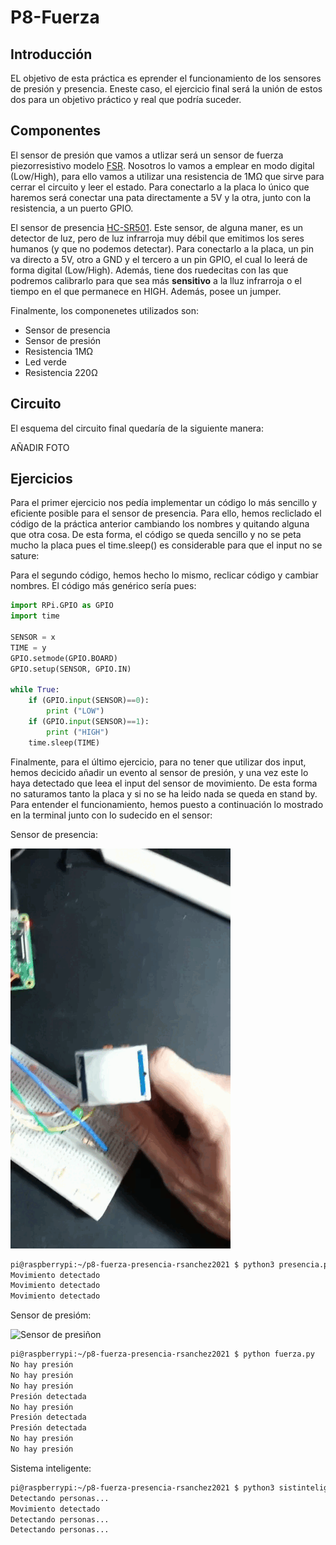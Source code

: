 # P8-Fuerza
## Introducción
EL objetivo de esta práctica es eprender el funcionamiento de los sensores de presión y presencia. Eneste caso, el ejercicio final será la unión de estos dos para un objetivo práctico y real que podría suceder.

## Componentes
El sensor de presión que vamos a utlizar será un sensor de fuerza piezorresistivo modelo [FSR](https://www.electronicoscaldas.com/datasheet/FSR-Integration_Guide_Interlink.pdf). Nosotros lo vamos a emplear en modo digital (Low/High), para ello vamos a utilizar una resistencia de 1MΩ que sirve para cerrar el circuito y leer el estado. Para conectarlo a la placa lo único que haremos será conectar una pata directamente a 5V y la otra, junto con la resistencia, a un puerto GPIO.

El sensor de presencia [HC-SR501](https://www.mpja.com/download/31227sc.pdf). Este sensor, de alguna maner, es un detector de luz, pero de luz infrarroja muy débil que emitimos los seres humanos (y que no podemos detectar). Para conectarlo a la placa, un pin va directo a 5V, otro a GND y el tercero a un pin GPIO, el cual lo leerá de forma digital (Low/High). Además, tiene dos ruedecitas con las que podremos calibrarlo para que sea más **sensitivo** a la lluz infrarroja o el tiempo en el que permanece en HIGH. Además, posee un jumper. 

Finalmente, los componenetes utilizados son:
- Sensor de presencia
- Sensor de presión
- Resistencia 1MΩ
- Led verde
- Resistencia 220Ω

## Circuito
El esquema del circuito final quedaría de la siguiente manera:

AÑADIR FOTO


## Ejercicios
Para el primer ejercicio nos pedía implementar un código lo más sencillo y eficiente posible para el sensor de presencia. Para ello, hemos recliclado el código de la práctica anterior cambiando los nombres y quitando alguna que otra cosa. De esta forma, el código se queda sencillo y no se peta mucho la placa pues el time.sleep() es considerable para que el input no se sature:

Para el segundo código, hemos hecho lo mismo, reclicar código y cambiar nombres. El código más genérico sería pues:
```python
import RPi.GPIO as GPIO
import time

SENSOR = x
TIME = y
GPIO.setmode(GPIO.BOARD)
GPIO.setup(SENSOR, GPIO.IN)

while True:
    if (GPIO.input(SENSOR)==0):
        print ("LOW")
    if (GPIO.input(SENSOR)==1):
        print ("HIGH")
    time.sleep(TIME)
```

Finalmente, para el último ejercicio, para no tener que utilizar dos input, hemos decicido añadir un evento al sensor de presión, y una vez este lo haya detectado que leea el input del sensor de movimiento. De esta forma no saturamos tanto la placa y si no se ha leido nada se queda en stand by. Para entender el funcionamiento, hemos puesto a continuación lo mostrado en la terminal junto con lo sudecido en el sensor:

Sensor de presencia:

![Sensor de presencia](https://github.com/rsanchez2021/Image/blob/main/sensor_movimiento.gif)
```bash
pi@raspberrypi:~/p8-fuerza-presencia-rsanchez2021 $ python3 presencia.py 
Movimiento detectado
Movimiento detectado
Movimiento detectado
```

Sensor de presióm:

![Sensor de presiñon](https://github.com/rsanchez2021/Image/blob/main/sensor_presion.gif)

```bash
pi@raspberrypi:~/p8-fuerza-presencia-rsanchez2021 $ python fuerza.py
No hay presión
No hay presión
No hay presión
Presión detectada
No hay presión
Presión detectada
Presión detectada
No hay presión
No hay presión
```

Sistema inteligente:
```bash
pi@raspberrypi:~/p8-fuerza-presencia-rsanchez2021 $ python3 sistinteligente.py 
Detectando personas...
Movimiento detectado
Detectando personas...
Detectando personas...
```

    

